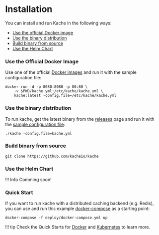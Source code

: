# Installation


You can install and run Kache in the following ways:

* [Use the official Docker image](#docker)
* [Use the binary distribution](#use-the-binary-distribution)
* [Build binary from source](#use-the-binary-distribution)
* [Use the Helm Chart](#use-the-helm-chart)


### <a name="docker"></a> Use the Official Docker Image

Use one of the official [Docker images](https://hub.docker.com/r/kacheio/kache) and run it with the sample configuration file:

```
docker run -d -p 8080:8080 -p 80:80 \
    -v $PWD/kache.yml:/etc/kache/kache.yml \
    kache:latest -config.file=/etc/kache/kache.yml 
```

### Use the binary distribution

To run kache, get the latest binary from the [releases](https://github.com/kacheio/kache/releases) page and run it with the [sample configuration file](https://github.com/kacheio/kache/blob/main/kache.sample.yml):

```
./kache -config.file=kache.yml
```

### Build binary from source

```
git clone https://github.com/kacheio/kache
```

### Use the Helm Chart

!!! Info
    Comming soon!


### Quick Start

If you want to run kache with a distributed caching backend (e.g. Redis), you can use and run this example [docker-compose](https://github.com/kacheio/kache/blob/main/deploy/docker-compose.yml) as a starting point:

```
docker-compose -f deploy/docker-compose.yml up 
```

!!! tip
    Check the Quick Starts for [Docker](./quick-start.md) and [Kubernetes](./quick-start-k8s.md) to learn more.
